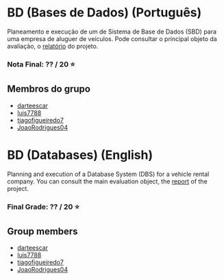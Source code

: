 # BD (Bases de Dados) (Português)
Planeamento e execução de um de Sistema de Base de Dados (SBD) para uma empresa de aluguer de veículos. Pode consultar o principal objeto da avaliação, o 
[relatório](Relatorio-BD-Final.pdf) do projeto.

### Nota Final: ?? / 20 ⭐️

## Membros do grupo

* [darteescar](https://github.com/darteescar)
* [luis7788](https://github.com/luis7788)
* [tiagofigueiredo7](https://github.com/tiagofigueiredo7)
* [JoaoRodrigues04](https://github.com/JoaoRodrigues04)

# BD (Databases) (English)
Planning and execution of a Database System (DBS) for a vehicle rental company. You can consult the main evaluation object, the [report](Relatorio-BD-Final.pdf) of the project.

### Final Grade: ?? / 20 ⭐️

## Group members

* [darteescar](https://github.com/darteescar)
* [luis7788](https://github.com/luis7788)
* [tiagofigueiredo7](https://github.com/tiagofigueiredo7)
* [JoaoRodrigues04](https://github.com/JoaoRodrigues04)